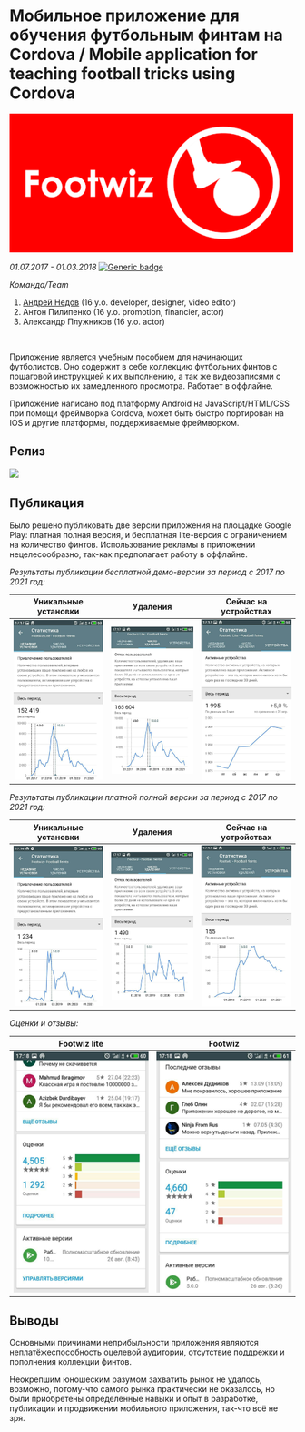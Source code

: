 # Мобильное приложение для обучения футбольным финтам на Cordova / Mobile application for teaching football tricks using Cordova
<img src="/imgs/img1.png" width="500"/>

*01.07.2017 - 01.03.2018*  [![Generic badge](https://img.shields.io/badge/Status-Closed-red.svg)](https://shields.io/)<br/>

*Команда/Team*
1. [Андрей Недов](https://github.com/Andrey-Nedov-is-a-human) (16 y.o. developer, designer, video editor)
2. Антон Пилипенко (16 y.o. promotion, financier, actor)
3. Александр Плужников (16 y.o. actor)
<br/>

Приложение является учебным пособием для начинающих футболистов. Оно содержит в себе коллекцию футбольних финтов с пошаговой инструкцией к их выполнению, а так же видеозаписями 
с возможностью их замедленного просмотра. Работает в оффлайне.

Приложение написано под платформу Android на JavaScript/HTML/CSS при помощи фреймворка Cordova, может быть быстро портирован на IOS и другие платформы, поддерживаемые фреймворком.

## Релиз

<img src="/imgs/video.gif" width="300"/>

## Публикация

Было решено публиковать две версии приложения на площадке Google Play: платная полная версия, и бесплатная lite-версия с ограничением на количество финтов. Использование рекламы в приложении нецелесообразно, так-как предполагает работу в оффлайне.

_Результаты публикации бесплатной демо-версии за период с 2017 по 2021 год:_ 

Уникальные установки | Удаления | Сейчас на устройствах
--- | --- | ---
<img src="/imgs/img7.jpg" width="300"/> | <img src="/imgs/img6.jpg" width="300"/> | <img src="/imgs/img8.jpg" width="300"/>


_Результаты публикации платной полной версии за период с 2017 по 2021 год:_

Уникальные установки | Удаления | Сейчас на устройствах
--- | --- | ---
<img src="/imgs/img5.jpg" width="300"/> | <img src="/imgs/img4.jpg" width="300"/> | <img src="/imgs/img9.jpg" width="300"/>

_Оценки и отзывы:_

Footwiz lite | Footwiz
--- | ---
<img src="/imgs/img3.jpg" width="300"/> | <img src="/imgs/img2.jpg" width="300"/>

## Выводы

Основными причинами неприбыльности приложения являются неплатёжеспособность оцелевой аудитории, отсутствие поддрежки и пополнения коллекции финтов.

Неокрепшим юношеским разумом захватить рынок не удалось, возможно, потому-что самого рынка практически не оказалось, но были приобретены определённые навыки и опыт в разработке, публикации и продвижении мобильного приложения, так-что всё не зря.
